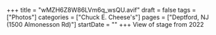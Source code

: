 +++
title = "wMZH6Z8W86LVm6q_wsQU.avif"
draft = false
tags = ["Photos"]
categories = ["Chuck E. Cheese's"]
pages = ["Deptford, NJ (1500 Almonesson Rd)"]
startDate = ""
+++
View of stage from 2022
